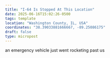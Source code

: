 ```yaml
---
title: "I-64 Is Stopped At This Location"
date: 2025-06-16T15:02:26-0500
tags: template
location: "Washington County, IL, USA"
coordinates: "38.39033881666667, -89.25086175"
draft: false
type: micropost
---
```

an emergency vehicle just went rocketing past us 